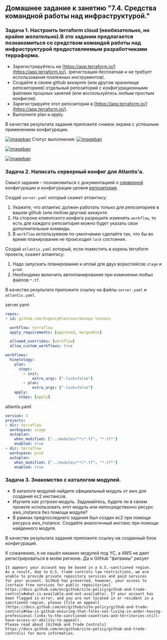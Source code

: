 ## Домашнее задание к занятию "7.4. Средства командной работы над инфраструктурой."

### Задача 1. Настроить terraform cloud (необязательно, но крайне желательно).В это задании предлагается познакомиться со средством командой работы над инфраструктурой предоставляемым разработчиками терраформа.

-   Зарегистрируйтесь на  [https://app.terraform.io/](https://app.terraform.io/). (регистрация бесплатная и не требует использования платежных инструментов).
-   Создайте в своем github аккаунте (или другом хранилище репозиториев) отдельный репозиторий с конфигурационными файлами прошлых занятий (или воспользуйтесь любым простым конфигом).
-   Зарегистрируйте этот репозиторий в  [https://app.terraform.io/](https://app.terraform.io/).
-   Выполните plan и apply.

В качестве результата задания приложите снимок экрана с успешным применением конфигурации.

[![imageban](https://i2.imageban.ru/out/2022/04/05/c710a49bfccf1c6e24c1b306cff08a5e.png)](https://imageban.ru)
Статус выполнения:
[![imageban](https://i2.imageban.ru/out/2022/04/05/e9647de0b359dec1cd607455de4b32c5.png)](https://imageban.ru)

[![imageban](https://i6.imageban.ru/out/2022/04/05/551c2adeba20d6120db248137bf72654.png)](https://imageban.ru)

[![imageban](https://i2.imageban.ru/out/2022/04/05/e0c7d85bb1968c0ec4df4096bc73a9c9.png)](https://imageban.ru)


### Задача 2. Написать серверный конфиг для Atlantis'a.

Смысл задания – познакомиться с документацией о  [серверной](https://www.runatlantis.io/docs/server-side-repo-config.html)  конфигурации и конфигурации уровня  [репозитория](https://www.runatlantis.io/docs/repo-level-atlantis-yaml.html).

Создай  `server.yaml`  который скажет атлантису:

1.  Укажите, что атлантис должен работать только для репозиториев в вашем github (или любом другом) аккаунте.
2.  На стороне клиентского конфига разрешите изменять  `workflow`, то есть для каждого репозитория можно будет указать свои дополнительные команды.
3.  В  `workflow`  используемом по-умолчанию сделайте так, что бы во время планирования не происходил  `lock`  состояния.

Создай  `atlantis.yaml`  который, если поместить в корень terraform проекта, скажет атлантису:

1.  Надо запускать планирование и аплай для двух воркспейсов  `stage`  и  `prod`.
2.  Необходимо включить автопланирование при изменении любых файлов  `*.tf`.

В качестве результата приложите ссылку на файлы  `server.yaml`  и  `atlantis.yaml`.

server.yaml
```#server.yaml
repos:
- id: github.com/EvgeniyKlevtsov/devops-lessons

  workflow: terraflow
  apply_requirements: [approved, mergeable]

  allowed_overrides: [workflow]
  allow_custom_workflows: true

workflows:
  hinetology:
    plan: 
      steps:
        - init:
            extra_args: ["-lock=false"]
        - plan:
            extra_args: ["-lock=false"]
    apply:
      steps: [apply]
```
atlantis.yaml
```#atlantis.yaml
version: 3
projects:
- dir: terraflow
  workspace: stage
  autoplan:
    when_modified: ["../modules/**/*.tf", "*.tf*"]
    enabled: true
- dir: terraflow
  workspace: prod
  autoplan:
    when_modified: ["../modules/**/*.tf", "*.tf*"]
    enabled: true
```
### Задача 3. Знакомство с каталогом модулей.

-   В каталоге модулей найдите официальный модуль от aws для создания ec2 инстансов.
-   Изучите как устроен модуль. Задумайтесь, будете ли в своем проекте использовать этот модуль или непосредственно ресурс aws_instance без помощи модуля?
-   В рамках предпоследнего задания был создан ec2 при помощи ресурса aws_instance. Создайте аналогичный инстанс при помощи найденного модуля.

В качестве результата задания приложите ссылку на созданный блок конфигураций.

К сожалению, я не нашёл никаких модулей под YC, а AWS не дает регистрироваться в моём регионе. Да и GitHub "фигвамы" рисует 
```
It appears your account may be based in a U.S.-sanctioned region.
As a result, due to U.S. trade controls law restrictions, we are unable to provide private repository services and paid services
for your account. GitHub has preserved, however, your access to [certain free services for public repositories]
https://docs.github.com/en/github/site-policy/github-and-trade-controls#what-is-available-and-not-available). If your account has been flagged in error, and you are not located in or resident in a sanctioned region, please [file an appeal]
(https://docs.github.com/en/github/site-policy/github-and-trade-controls#how-is-github-ensuring-that-folks-not-living-in-andor-having-professional-links-to-the-sanctioned-countries-and-territories-still-have-access-or-ability-to-appeal). 
Please read about [GitHub and Trade Controls] https://docs.github.com/en/github/site-policy/github-and-trade-controls) for more information.
```
